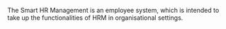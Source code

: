 The Smart HR Management is an employee system, which is intended to take up 
the functionalities of HRM in organisational settings.

